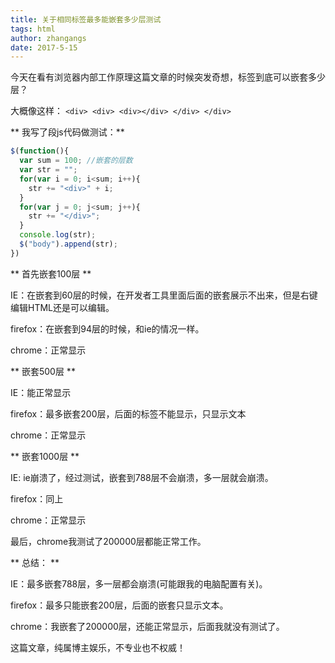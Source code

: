 ```yaml
---
title: 关于相同标签最多能嵌套多少层测试
tags: html
author: zhangangs
date: 2017-5-15
---
```

今天在看有浏览器内部工作原理这篇文章的时候突发奇想，标签到底可以嵌套多少层？

大概像这样： `<div> <div> <div></div> </div> </div>`

** 我写了段js代码做测试：**

``` js
$(function(){
  var sum = 100; //嵌套的层数
  var str = "";
  for(var i = 0; i<sum; i++){
    str += "<div>" + i;
  }
  for(var j = 0; j<sum; j++){
    str += "</div>";
  }
  console.log(str);
  $("body").append(str);
})
```
** 首先嵌套100层 **

IE：在嵌套到60层的时候，在开发者工具里面后面的嵌套展示不出来，但是右键编辑HTML还是可以编辑。

firefox：在嵌套到94层的时候，和ie的情况一样。

chrome：正常显示

** 嵌套500层 **

IE：能正常显示

firefox：最多嵌套200层，后面的标签不能显示，只显示文本

chrome：正常显示

** 嵌套1000层 **

IE: ie崩溃了，经过测试，嵌套到788层不会崩溃，多一层就会崩溃。

firefox：同上

chrome：正常显示

最后，chrome我测试了200000层都能正常工作。

** 总结： **

IE：最多嵌套788层，多一层都会崩溃(可能跟我的电脑配置有关)。

firefox：最多只能嵌套200层，后面的嵌套只显示文本。

chrome：我嵌套了200000层，还能正常显示，后面我就没有测试了。

这篇文章，纯属博主娱乐，不专业也不权威！
